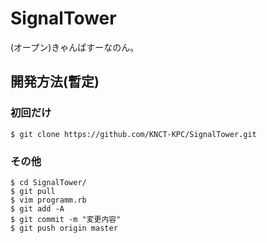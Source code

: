 SignalTower
===========

(オープン)きゃんぱすーなのん。

## 開発方法(暫定)

### 初回だけ

    $ git clone https://github.com/KNCT-KPC/SignalTower.git

### その他

    $ cd SignalTower/
    $ git pull
    $ vim programm.rb
    $ git add -A
    $ git commit -m "変更内容"
    $ git push origin master
